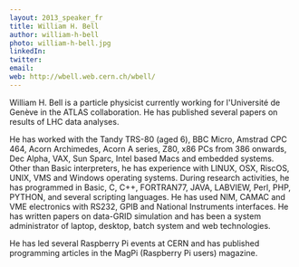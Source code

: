 ```yaml
---
layout: 2013_speaker_fr
title: William H. Bell
author: william-h-bell
photo: william-h-bell.jpg
linkedIn: 
twitter:
email: 
web: http://wbell.web.cern.ch/wbell/
---
```


William H. Bell is a particle physicist currently working for l'Université de Genève in the ATLAS collaboration.  He has published several papers on results of LHC data analyses.

He has worked with the Tandy TRS-80 (aged 6), BBC Micro, Amstrad CPC 464, Acorn Archimedes, Acorn A series, Z80, x86 PCs from 386 onwards, Dec Alpha, VAX, Sun Sparc, Intel based Macs and embedded systems.  Other than Basic interpreters, he has experience with LINUX, OSX, RiscOS, UNIX, VMS and Windows operating systems.  During research activities, he has programmed in Basic, C, C++, FORTRAN77, JAVA, LABVIEW, Perl, PHP, PYTHON, and several scripting languages.  He has used NIM, CAMAC and VME electronics with RS232, GPIB and National Instruments interfaces.  He has written papers on data-GRID simulation and has been a system administrator of laptop, desktop, batch system and web technologies.

He has led several Raspberry Pi events at CERN and has published programming articles in the MagPi (Raspberry Pi users) magazine.
